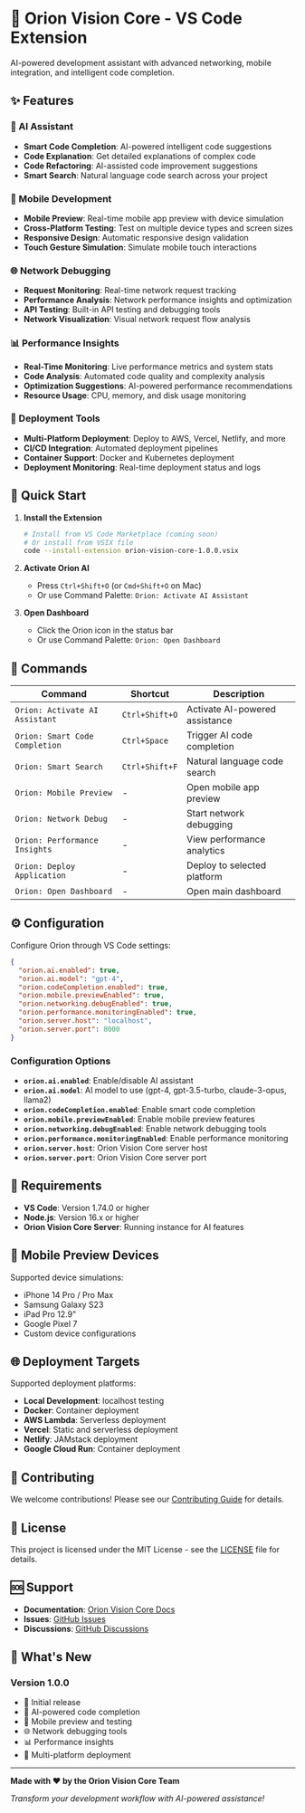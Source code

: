 # 🤖 Orion Vision Core - VS Code Extension

AI-powered development assistant with advanced networking, mobile integration, and intelligent code completion.

## ✨ Features

### 🧠 AI Assistant
- **Smart Code Completion**: AI-powered intelligent code suggestions
- **Code Explanation**: Get detailed explanations of complex code
- **Code Refactoring**: AI-assisted code improvement suggestions
- **Smart Search**: Natural language code search across your project

### 📱 Mobile Development
- **Mobile Preview**: Real-time mobile app preview with device simulation
- **Cross-Platform Testing**: Test on multiple device types and screen sizes
- **Responsive Design**: Automatic responsive design validation
- **Touch Gesture Simulation**: Simulate mobile touch interactions

### 🌐 Network Debugging
- **Request Monitoring**: Real-time network request tracking
- **Performance Analysis**: Network performance insights and optimization
- **API Testing**: Built-in API testing and debugging tools
- **Network Visualization**: Visual network request flow analysis

### 📊 Performance Insights
- **Real-Time Monitoring**: Live performance metrics and system stats
- **Code Analysis**: Automated code quality and complexity analysis
- **Optimization Suggestions**: AI-powered performance recommendations
- **Resource Usage**: CPU, memory, and disk usage monitoring

### 🚀 Deployment Tools
- **Multi-Platform Deployment**: Deploy to AWS, Vercel, Netlify, and more
- **CI/CD Integration**: Automated deployment pipelines
- **Container Support**: Docker and Kubernetes deployment
- **Deployment Monitoring**: Real-time deployment status and logs

## 🚀 Quick Start

1. **Install the Extension**
   ```bash
   # Install from VS Code Marketplace (coming soon)
   # Or install from VSIX file
   code --install-extension orion-vision-core-1.0.0.vsix
   ```

2. **Activate Orion AI**
   - Press `Ctrl+Shift+O` (or `Cmd+Shift+O` on Mac)
   - Or use Command Palette: `Orion: Activate AI Assistant`

3. **Open Dashboard**
   - Click the Orion icon in the status bar
   - Or use Command Palette: `Orion: Open Dashboard`

## 🎯 Commands

| Command | Shortcut | Description |
|---------|----------|-------------|
| `Orion: Activate AI Assistant` | `Ctrl+Shift+O` | Activate AI-powered assistance |
| `Orion: Smart Code Completion` | `Ctrl+Space` | Trigger AI code completion |
| `Orion: Smart Search` | `Ctrl+Shift+F` | Natural language code search |
| `Orion: Mobile Preview` | - | Open mobile app preview |
| `Orion: Network Debug` | - | Start network debugging |
| `Orion: Performance Insights` | - | View performance analytics |
| `Orion: Deploy Application` | - | Deploy to selected platform |
| `Orion: Open Dashboard` | - | Open main dashboard |

## ⚙️ Configuration

Configure Orion through VS Code settings:

```json
{
  "orion.ai.enabled": true,
  "orion.ai.model": "gpt-4",
  "orion.codeCompletion.enabled": true,
  "orion.mobile.previewEnabled": true,
  "orion.networking.debugEnabled": true,
  "orion.performance.monitoringEnabled": true,
  "orion.server.host": "localhost",
  "orion.server.port": 8000
}
```

### Configuration Options

- **`orion.ai.enabled`**: Enable/disable AI assistant
- **`orion.ai.model`**: AI model to use (gpt-4, gpt-3.5-turbo, claude-3-opus, llama2)
- **`orion.codeCompletion.enabled`**: Enable smart code completion
- **`orion.mobile.previewEnabled`**: Enable mobile preview features
- **`orion.networking.debugEnabled`**: Enable network debugging tools
- **`orion.performance.monitoringEnabled`**: Enable performance monitoring
- **`orion.server.host`**: Orion Vision Core server host
- **`orion.server.port`**: Orion Vision Core server port

## 🔧 Requirements

- **VS Code**: Version 1.74.0 or higher
- **Node.js**: Version 16.x or higher
- **Orion Vision Core Server**: Running instance for AI features

## 📱 Mobile Preview Devices

Supported device simulations:
- iPhone 14 Pro / Pro Max
- Samsung Galaxy S23
- iPad Pro 12.9"
- Google Pixel 7
- Custom device configurations

## 🌐 Deployment Targets

Supported deployment platforms:
- **Local Development**: localhost testing
- **Docker**: Container deployment
- **AWS Lambda**: Serverless deployment
- **Vercel**: Static and serverless deployment
- **Netlify**: JAMstack deployment
- **Google Cloud Run**: Container deployment

## 🤝 Contributing

We welcome contributions! Please see our [Contributing Guide](CONTRIBUTING.md) for details.

## 📄 License

This project is licensed under the MIT License - see the [LICENSE](LICENSE) file for details.

## 🆘 Support

- **Documentation**: [Orion Vision Core Docs](https://github.com/krozenking/Orion)
- **Issues**: [GitHub Issues](https://github.com/krozenking/Orion/issues)
- **Discussions**: [GitHub Discussions](https://github.com/krozenking/Orion/discussions)

## 🎉 What's New

### Version 1.0.0
- 🎉 Initial release
- 🧠 AI-powered code completion
- 📱 Mobile preview and testing
- 🌐 Network debugging tools
- 📊 Performance insights
- 🚀 Multi-platform deployment

---

**Made with ❤️ by the Orion Vision Core Team**

*Transform your development workflow with AI-powered assistance!*
